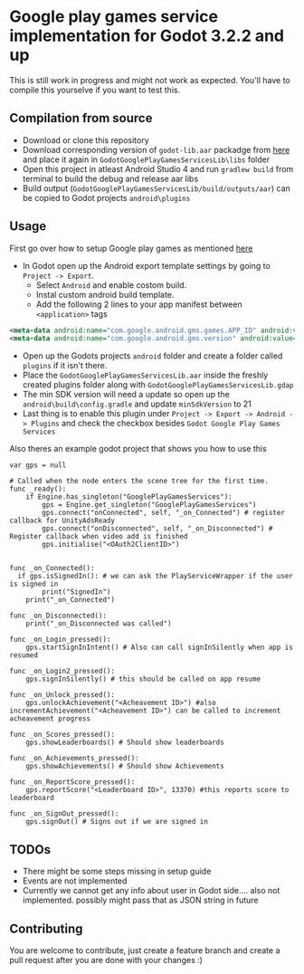 # Google play games service implementation for Godot 3.2.2 and up

This is still work in progress and might not work as expected. You'll have to compile this yourselve if you want to test this.

## Compilation from source

- Download or clone this repository
- Download corresponding version of `godot-lib.aar` packadge from [here](https://godotengine.org/download/) and place it again in `GodotGooglePlayGamesServicesLib\libs` folder
- Open this project in atleast Android Studio 4 and run `gradlew build` from terminal to build the debug and release aar libs
- Build output (`GodotGooglePlayGamesServicesLib/build/outputs/aar`) can be copied to Godot projects `android\plugins`

## Usage

First go over how to setup Google play games as mentioned [here](https://developers.google.com/games/services/android/quickstart#step_2_set_up_the_game_in_the)

- In Godot open up the Android export template settings by going to `Project -> Export`. 
  - Select `Android` and enable costom build. 
  - Instal custom android build template. 
  - Add the following 2 lines to your app manifest between `<application>` tags

```xml
<meta-data android:name="com.google.android.gms.games.APP_ID" android:value="<YOUR_APPLICATION_ID_GOES_HERE>" />
<meta-data android:name="com.google.android.gms.version" android:value="@integer/google_play_services_version"/>
```

- Open up the Godots projects `android` folder and create a folder called `plugins` if it isn't there.
- Place the `GodotGooglePlayGamesServicesLib.aar` inside the freshly created plugins folder along with `GodotGooglePlayGamesServicesLib.gdap`
- The min SDK version will need a update so open up the `android\build\config.gradle` and update `minSdkVersion` to 21
- Last thing is to enable this plugin under `Project -> Export -> Android -> Plugins` and check the checkbox besides `Godot Google Play Games Services`

Also theres an example godot project that shows you how to use this

```
var gps = null

# Called when the node enters the scene tree for the first time.
func _ready():
	if Engine.has_singleton("GooglePlayGamesServices"):
		gps = Engine.get_singleton("GooglePlayGamesServices")
		gps.connect("onConnected", self, "_on_Connected") # register callback for UnityAdsReady
		gps.connect("onDisconnected", self, "_on_Disconnected") # Register callback when video add is finished
		gps.initialise("<OAuth2ClientID>")


func _on_Connected():
  if gps.isSignedIn(): # we can ask the PlayServiceWrapper if the user is signed in
		print("SignedIn")  
	print("_on_Connected")

func _on_Disconnected():
	print("_on_Disconnected was called")

func _on_Login_pressed():
	gps.startSignInIntent() # Also can call signInSilently when app is resumed

func _on_Login2_pressed():
	gps.signInSilently() # this should be called on app resume

func _on_Unlock_pressed():
	gps.unlockAchievement("<Acheavement ID>") #also incrementAchievement("<Acheavement ID>") can be called to increment acheavement progress

func _on_Scores_pressed():
	gps.showLeaderboards() # Should show leaderboards

func _on_Achievements_pressed():
	gps.showAchievements() # Should show Achievements

func _on_ReportScore_pressed():
	gps.reportScore("<Leaderboard ID>", 13370) #this reports score to leaderboard

func _on_SignOut_pressed():
	gps.signOut() # Signs out if we are signed in

```

## TODOs

- There might be some steps missing in setup guide
- Events are not implemented
- Currently we cannot get any info about user in Godot side.... also not implemented. possibly might pass that as JSON string in future

## Contributing

You are welcome to contribute, just create a feature branch and create a pull request after you are done with your changes :)